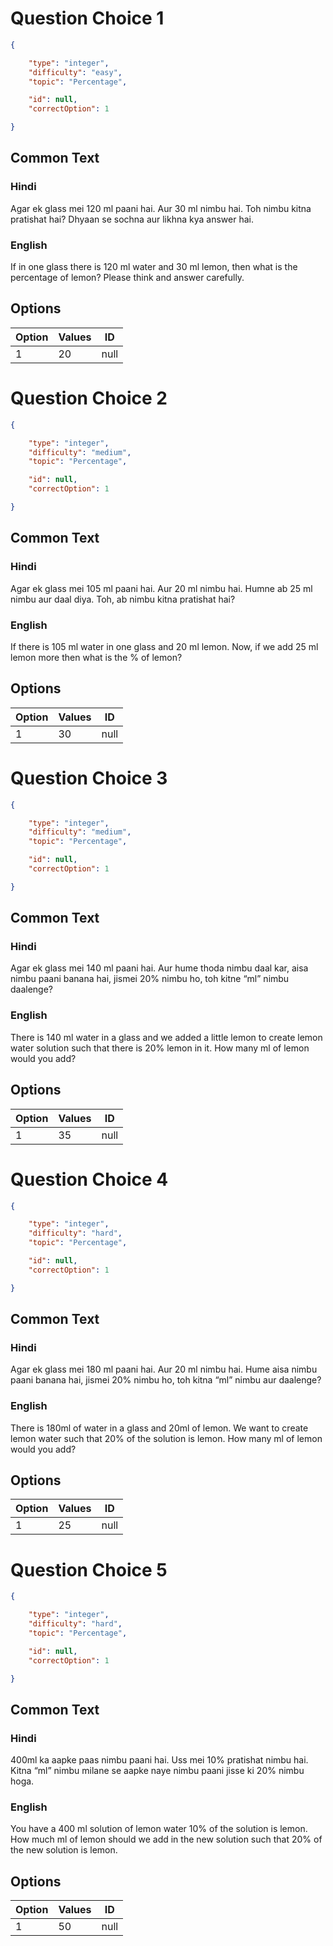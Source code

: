 # Question Choice 1
```json
{

    "type": "integer",
    "difficulty": "easy",
    "topic": "Percentage",

    "id": null,
    "correctOption": 1

}
```

## Common Text

### Hindi
Agar ek glass mei 120 ml paani hai. Aur 30 ml nimbu hai. Toh nimbu kitna pratishat hai?
Dhyaan se sochna aur likhna kya answer hai.

### English
If in one glass there is 120 ml water and 30 ml lemon, then what is the percentage of lemon?
Please think and answer carefully.

## Options
| Option | Values                |ID     |
|:-------|:----------------------|:-----:|
| 1      | 20                    |null   |


# Question Choice 2
```json
{

    "type": "integer",
    "difficulty": "medium",
    "topic": "Percentage",

    "id": null,
    "correctOption": 1

}
```

## Common Text

### Hindi
Agar ek glass mei 105 ml paani hai. Aur 20 ml nimbu hai. Humne ab 25 ml nimbu aur daal diya. Toh, ab nimbu kitna pratishat hai?

### English
If there is 105 ml water in one glass and 20 ml lemon. Now, if we add 25 ml lemon more then what is the % of lemon?

## Options
| Option | Values                |ID     |
|:-------|:----------------------|:-----:|
| 1      | 30                    |null   |


# Question Choice 3
```json
{

    "type": "integer",
    "difficulty": "medium",
    "topic": "Percentage",

    "id": null,
    "correctOption": 1

}
```

## Common Text

### Hindi
Agar ek glass mei 140 ml paani hai. Aur hume thoda nimbu daal kar, aisa nimbu paani banana hai, jismei 20% nimbu ho, toh kitne “ml” nimbu daalenge?		

### English
There is 140 ml water in a glass and we added a little lemon to create lemon water solution such that there is 20% lemon in it. How many ml of lemon would you add?

## Options
| Option | Values                |ID     |
|:-------|:----------------------|:-----:|
| 1      | 35                    |null   |


# Question Choice 4
```json
{

    "type": "integer",
    "difficulty": "hard",
    "topic": "Percentage",

    "id": null,
    "correctOption": 1

}
```

## Common Text

### Hindi
Agar ek glass mei 180 ml paani hai. Aur 20 ml nimbu hai. Hume aisa nimbu paani banana hai, jismei 20% nimbu ho, toh kitna “ml” nimbu aur daalenge?

### English
There is 180ml of water in a glass and 20ml of lemon. We want to create lemon water such that 20% of the solution is lemon. How many ml of lemon would you add?

## Options
| Option | Values                |ID     |
|:-------|:----------------------|:-----:|
| 1      | 25                    |null   |


# Question Choice 5
```json
{

    "type": "integer",
    "difficulty": "hard",
    "topic": "Percentage",

    "id": null,
    "correctOption": 1

}
```

## Common Text

### Hindi
400ml ka aapke paas nimbu paani hai. Uss mei 10% pratishat nimbu hai. Kitna “ml” nimbu milane se aapke naye nimbu paani jisse ki 20% nimbu hoga.

### English
You have a 400 ml solution of lemon water 10% of the solution is lemon. How much ml of lemon should we add in the new solution such that 20% of the new solution is lemon.

## Options
| Option | Values                |ID     |
|:-------|:----------------------|:-----:|
| 1      | 50                    |null   |
